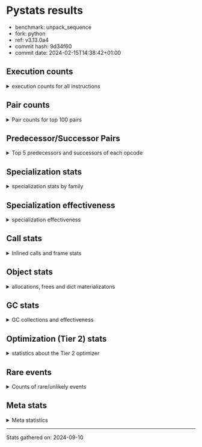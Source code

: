 
# Pystats results

- benchmark: unpack_sequence
- fork: python
- ref: v3.13.0a4
- commit hash: 9d34f60
- commit date: 2024-02-15T14:38:42+01:00

## Execution counts

<details>
<summary> execution counts for all instructions </summary>

|Name | Count | Self | Cumulative | Miss ratio | 
|---|---:|---:|---:|---:|
| STORE_FAST_STORE_FAST | 2,535,640,240 | 71.4% | 71.4% |  |
| LOAD_FAST | 505,949,600 | 14.3% | 85.7% |  |
| UNPACK_SEQUENCE_LIST | 261,752,000 | 7.4% | 93.1% | 0.5% |
| UNPACK_SEQUENCE_TUPLE | 244,896,840 | 6.9% | 100.0% | 0.7% |
| ENTER_EXECUTOR | 1,310,400 | 0.0% | 100.0% |  |
| UNPACK_SEQUENCE | 16,000 | 0.0% | 100.0% |  |
| STORE_FAST | 1,120 | 0.0% | 100.0% |  |
| EXTENDED_ARG | 980 | 0.0% | 100.0% |  |
| CALL | 860 | 0.0% | 100.0% |  |
| FOR_ITER_RANGE | 620 | 0.0% | 100.0% |  |
| LOAD_GLOBAL_MODULE | 580 | 0.0% | 100.0% |  |
| PUSH_NULL | 560 | 0.0% | 100.0% |  |
| RETURN_VALUE | 480 | 0.0% | 100.0% |  |
| LOAD_GLOBAL | 480 | 0.0% | 100.0% |  |
| LOAD_GLOBAL_BUILTIN | 380 | 0.0% | 100.0% |  |
| RESUME_CHECK | 380 | 0.0% | 100.0% |  |
| JUMP_BACKWARD | 340 | 0.0% | 100.0% |  |
| LOAD_ATTR_MODULE | 340 | 0.0% | 100.0% |  |
| CALL_BUILTIN_CLASS | 320 | 0.0% | 100.0% |  |
| LOAD_DEREF | 240 | 0.0% | 100.0% |  |
| LOAD_FAST_LOAD_FAST | 240 | 0.0% | 100.0% |  |
| CALL_PY_EXACT_ARGS | 240 | 0.0% | 100.0% |  |
| GET_ITER | 160 | 0.0% | 100.0% |  |
| CALL_FUNCTION_EX | 160 | 0.0% | 100.0% |  |
| LOAD_CONST | 160 | 0.0% | 100.0% |  |
| BINARY_OP_SUBTRACT_FLOAT | 140 | 0.0% | 100.0% |  |
| LOAD_ATTR | 120 | 0.0% | 100.0% |  |
| RESUME | 100 | 0.0% | 100.0% |  |
| NOP | 80 | 0.0% | 100.0% |  |
| POP_TOP | 80 | 0.0% | 100.0% |  |
| BINARY_OP | 80 | 0.0% | 100.0% |  |
| BUILD_LIST | 80 | 0.0% | 100.0% |  |
| CALL_INTRINSIC_1 | 80 | 0.0% | 100.0% |  |
| COPY_FREE_VARS | 80 | 0.0% | 100.0% |  |
| LIST_EXTEND | 80 | 0.0% | 100.0% |  |
| BINARY_OP_ADD_FLOAT | 60 | 0.0% | 100.0% |  |
| CALL_TUPLE_1 | 60 | 0.0% | 100.0% |  |
| FOR_ITER | 40 | 0.0% | 100.0% |  |


</details>

## Pair counts

<details>
<summary> Pair counts for top 100 pairs </summary>

|Pair | Count | Self | Cumulative | 
|---|---:|---:|---:|
| STORE_FAST_STORE_FAST STORE_FAST_STORE_FAST | 2,028,381,200 | 57.1% | 57.1% |
| STORE_FAST_STORE_FAST LOAD_FAST | 505,948,320 | 14.3% | 71.4% |
| UNPACK_SEQUENCE_LIST STORE_FAST_STORE_FAST | 261,729,620 | 7.4% | 78.8% |
| LOAD_FAST UNPACK_SEQUENCE_LIST | 261,067,380 | 7.4% | 86.1% |
| UNPACK_SEQUENCE_TUPLE STORE_FAST_STORE_FAST | 244,866,460 | 6.9% | 93.0% |
| LOAD_FAST UNPACK_SEQUENCE_TUPLE | 244,865,420 | 6.9% | 99.9% |
| STORE_FAST_STORE_FAST ENTER_EXECUTOR | 1,310,380 | 0.0% | 100.0% |
| ENTER_EXECUTOR STORE_FAST_STORE_FAST | 654,960 | 0.0% | 100.0% |
| ENTER_EXECUTOR UNPACK_SEQUENCE_LIST | 654,240 | 0.0% | 100.0% |
| UNPACK_SEQUENCE_TUPLE UNPACK_SEQUENCE_LIST | 30,380 | 0.0% | 100.0% |
| UNPACK_SEQUENCE_LIST UNPACK_SEQUENCE_TUPLE | 22,380 | 0.0% | 100.0% |
| LOAD_FAST UNPACK_SEQUENCE | 16,000 | 0.0% | 100.0% |
| UNPACK_SEQUENCE STORE_FAST_STORE_FAST | 8,000 | 0.0% | 100.0% |
| UNPACK_SEQUENCE UNPACK_SEQUENCE_TUPLE | 8,000 | 0.0% | 100.0% |
| ENTER_EXECUTOR UNPACK_SEQUENCE_TUPLE | 1,040 | 0.0% | 100.0% |
| STORE_FAST LOAD_FAST | 640 | 0.0% | 100.0% |
| EXTENDED_ARG FOR_ITER_RANGE | 600 | 0.0% | 100.0% |
| FOR_ITER_RANGE STORE_FAST | 460 | 0.0% | 100.0% |
| PUSH_NULL CALL | 400 | 0.0% | 100.0% |
| EXTENDED_ARG JUMP_BACKWARD | 340 | 0.0% | 100.0% |
| STORE_FAST_STORE_FAST EXTENDED_ARG | 340 | 0.0% | 100.0% |
| LOAD_ATTR_MODULE PUSH_NULL | 340 | 0.0% | 100.0% |
| JUMP_BACKWARD EXTENDED_ARG | 320 | 0.0% | 100.0% |
| LOAD_GLOBAL_MODULE LOAD_ATTR_MODULE | 280 | 0.0% | 100.0% |
| RETURN_VALUE RETURN_VALUE | 240 | 0.0% | 100.0% |
| STORE_FAST LOAD_GLOBAL_MODULE | 240 | 0.0% | 100.0% |
| CALL_PY_EXACT_ARGS RESUME_CHECK | 240 | 0.0% | 100.0% |
| CALL STORE_FAST | 220 | 0.0% | 100.0% |
| CALL_BUILTIN_CLASS STORE_FAST | 200 | 0.0% | 100.0% |
| RESUME_CHECK LOAD_GLOBAL_BUILTIN | 200 | 0.0% | 100.0% |
| GET_ITER EXTENDED_ARG | 160 | 0.0% | 100.0% |
| PUSH_NULL LOAD_FAST | 160 | 0.0% | 100.0% |
| RETURN_VALUE STORE_FAST | 160 | 0.0% | 100.0% |
| CALL LOAD_FAST | 160 | 0.0% | 100.0% |
| ENTER_EXECUTOR EXTENDED_ARG | 160 | 0.0% | 100.0% |
| LOAD_DEREF PUSH_NULL | 160 | 0.0% | 100.0% |
| LOAD_FAST GET_ITER | 160 | 0.0% | 100.0% |
| STORE_FAST LOAD_GLOBAL | 160 | 0.0% | 100.0% |
| CALL CALL | 140 | 0.0% | 100.0% |
| LOAD_GLOBAL LOAD_GLOBAL_MODULE | 140 | 0.0% | 100.0% |
| BINARY_OP_SUBTRACT_FLOAT RETURN_VALUE | 140 | 0.0% | 100.0% |
| LOAD_GLOBAL_BUILTIN LOAD_FAST | 140 | 0.0% | 100.0% |
| LOAD_FAST CALL | 120 | 0.0% | 100.0% |
| LOAD_FAST BINARY_OP_SUBTRACT_FLOAT | 120 | 0.0% | 100.0% |
| LOAD_FAST CALL_BUILTIN_CLASS | 120 | 0.0% | 100.0% |
| FOR_ITER_RANGE LOAD_GLOBAL_MODULE | 120 | 0.0% | 100.0% |
| LOAD_GLOBAL_BUILTIN LOAD_CONST | 120 | 0.0% | 100.0% |
| LOAD_GLOBAL_MODULE LOAD_FAST | 120 | 0.0% | 100.0% |
| LOAD_GLOBAL_MODULE LOAD_FAST_LOAD_FAST | 120 | 0.0% | 100.0% |
| LOAD_GLOBAL LOAD_GLOBAL_BUILTIN | 100 | 0.0% | 100.0% |
| NOP LOAD_DEREF | 80 | 0.0% | 100.0% |
| POP_TOP NOP | 80 | 0.0% | 100.0% |
| BUILD_LIST LOAD_DEREF | 80 | 0.0% | 100.0% |
| CALL POP_TOP | 80 | 0.0% | 100.0% |
| CALL CALL_BUILTIN_CLASS | 80 | 0.0% | 100.0% |
| CALL CALL_PY_EXACT_ARGS | 80 | 0.0% | 100.0% |
| CALL_FUNCTION_EX COPY_FREE_VARS | 80 | 0.0% | 100.0% |
| CALL_INTRINSIC_1 CALL_FUNCTION_EX | 80 | 0.0% | 100.0% |
| LIST_EXTEND CALL_INTRINSIC_1 | 80 | 0.0% | 100.0% |
| LOAD_CONST CALL | 80 | 0.0% | 100.0% |
| LOAD_CONST CALL_BUILTIN_CLASS | 80 | 0.0% | 100.0% |
| LOAD_DEREF LIST_EXTEND | 80 | 0.0% | 100.0% |
| LOAD_FAST BUILD_LIST | 80 | 0.0% | 100.0% |
| LOAD_FAST CALL_FUNCTION_EX | 80 | 0.0% | 100.0% |
| LOAD_FAST CALL_PY_EXACT_ARGS | 80 | 0.0% | 100.0% |
| LOAD_FAST_LOAD_FAST CALL | 80 | 0.0% | 100.0% |
| LOAD_FAST_LOAD_FAST CALL_PY_EXACT_ARGS | 80 | 0.0% | 100.0% |
| STORE_FAST LOAD_FAST_LOAD_FAST | 80 | 0.0% | 100.0% |
| RESUME LOAD_GLOBAL | 80 | 0.0% | 100.0% |
| LOAD_GLOBAL_BUILTIN LOAD_GLOBAL_BUILTIN | 80 | 0.0% | 100.0% |
| RESUME_CHECK LOAD_GLOBAL | 80 | 0.0% | 100.0% |
| CALL RESUME | 60 | 0.0% | 100.0% |
| CALL_FUNCTION_EX RESUME_CHECK | 60 | 0.0% | 100.0% |
| COPY_FREE_VARS RESUME_CHECK | 60 | 0.0% | 100.0% |
| LOAD_ATTR PUSH_NULL | 60 | 0.0% | 100.0% |
| LOAD_ATTR LOAD_ATTR_MODULE | 60 | 0.0% | 100.0% |
| LOAD_GLOBAL LOAD_ATTR | 60 | 0.0% | 100.0% |
| LOAD_GLOBAL LOAD_FAST | 60 | 0.0% | 100.0% |
| BINARY_OP_ADD_FLOAT RETURN_VALUE | 60 | 0.0% | 100.0% |
| CALL_TUPLE_1 STORE_FAST | 60 | 0.0% | 100.0% |
| LOAD_GLOBAL_MODULE LOAD_ATTR | 60 | 0.0% | 100.0% |
| RESUME_CHECK LOAD_DEREF | 60 | 0.0% | 100.0% |
| RETURN_VALUE LOAD_GLOBAL | 40 | 0.0% | 100.0% |
| RETURN_VALUE LOAD_GLOBAL_MODULE | 40 | 0.0% | 100.0% |
| BINARY_OP RETURN_VALUE | 40 | 0.0% | 100.0% |
| EXTENDED_ARG FOR_ITER | 40 | 0.0% | 100.0% |
| LOAD_FAST BINARY_OP | 40 | 0.0% | 100.0% |
| LOAD_FAST_LOAD_FAST BINARY_OP | 40 | 0.0% | 100.0% |
| LOAD_FAST_LOAD_FAST BINARY_OP_ADD_FLOAT | 40 | 0.0% | 100.0% |
| LOAD_GLOBAL LOAD_CONST | 40 | 0.0% | 100.0% |
| LOAD_GLOBAL LOAD_FAST_LOAD_FAST | 40 | 0.0% | 100.0% |
| LOAD_GLOBAL LOAD_GLOBAL | 40 | 0.0% | 100.0% |
| CALL_BUILTIN_CLASS CALL | 40 | 0.0% | 100.0% |
| CALL_BUILTIN_CLASS CALL_BUILTIN_CLASS | 40 | 0.0% | 100.0% |
| CALL_BUILTIN_CLASS CALL_TUPLE_1 | 40 | 0.0% | 100.0% |
| FOR_ITER_RANGE LOAD_GLOBAL | 40 | 0.0% | 100.0% |
| LOAD_GLOBAL_BUILTIN LOAD_GLOBAL | 40 | 0.0% | 100.0% |
| RESUME_CHECK LOAD_GLOBAL_MODULE | 40 | 0.0% | 100.0% |
| BINARY_OP BINARY_OP_ADD_FLOAT | 20 | 0.0% | 100.0% |
| BINARY_OP BINARY_OP_SUBTRACT_FLOAT | 20 | 0.0% | 100.0% |


</details>

## Predecessor/Successor Pairs

<details>
<summary> Top 5 predecessors and successors of each opcode </summary>

### GET_ITER

<details>
<summary> Successors and predecessors for GET_ITER </summary>

|Predecessors | Count | Percentage | 
|---|---:|---:|
| LOAD_FAST | 160 | 100.0% |

|Successors | Count | Percentage | 
|---|---:|---:|
| EXTENDED_ARG | 160 | 100.0% |


</details>

### NOP

<details>
<summary> Successors and predecessors for NOP </summary>

|Predecessors | Count | Percentage | 
|---|---:|---:|
| POP_TOP | 80 | 100.0% |

|Successors | Count | Percentage | 
|---|---:|---:|
| LOAD_DEREF | 80 | 100.0% |


</details>

### POP_TOP

<details>
<summary> Successors and predecessors for POP_TOP </summary>

|Predecessors | Count | Percentage | 
|---|---:|---:|
| CALL | 80 | 100.0% |

|Successors | Count | Percentage | 
|---|---:|---:|
| NOP | 80 | 100.0% |


</details>

### PUSH_NULL

<details>
<summary> Successors and predecessors for PUSH_NULL </summary>

|Predecessors | Count | Percentage | 
|---|---:|---:|
| LOAD_ATTR_MODULE | 340 | 60.7% |
| LOAD_DEREF | 160 | 28.6% |
| LOAD_ATTR | 60 | 10.7% |

|Successors | Count | Percentage | 
|---|---:|---:|
| CALL | 400 | 71.4% |
| LOAD_FAST | 160 | 28.6% |


</details>

### RETURN_VALUE

<details>
<summary> Successors and predecessors for RETURN_VALUE </summary>

|Predecessors | Count | Percentage | 
|---|---:|---:|
| RETURN_VALUE | 240 | 50.0% |
| BINARY_OP_SUBTRACT_FLOAT | 140 | 29.2% |
| BINARY_OP_ADD_FLOAT | 60 | 12.5% |
| BINARY_OP | 40 | 8.3% |

|Successors | Count | Percentage | 
|---|---:|---:|
| RETURN_VALUE | 240 | 50.0% |
| STORE_FAST | 160 | 33.3% |
| LOAD_GLOBAL | 40 | 8.3% |
| LOAD_GLOBAL_MODULE | 40 | 8.3% |


</details>

### BINARY_OP

<details>
<summary> Successors and predecessors for BINARY_OP </summary>

|Predecessors | Count | Percentage | 
|---|---:|---:|
| LOAD_FAST | 40 | 50.0% |
| LOAD_FAST_LOAD_FAST | 40 | 50.0% |

|Successors | Count | Percentage | 
|---|---:|---:|
| RETURN_VALUE | 40 | 50.0% |
| BINARY_OP_ADD_FLOAT | 20 | 25.0% |
| BINARY_OP_SUBTRACT_FLOAT | 20 | 25.0% |


</details>

### BUILD_LIST

<details>
<summary> Successors and predecessors for BUILD_LIST </summary>

|Predecessors | Count | Percentage | 
|---|---:|---:|
| LOAD_FAST | 80 | 100.0% |

|Successors | Count | Percentage | 
|---|---:|---:|
| LOAD_DEREF | 80 | 100.0% |


</details>

### CALL

<details>
<summary> Successors and predecessors for CALL </summary>

|Predecessors | Count | Percentage | 
|---|---:|---:|
| PUSH_NULL | 400 | 46.5% |
| CALL | 140 | 16.3% |
| LOAD_FAST | 120 | 14.0% |
| LOAD_CONST | 80 | 9.3% |
| LOAD_FAST_LOAD_FAST | 80 | 9.3% |

|Successors | Count | Percentage | 
|---|---:|---:|
| STORE_FAST | 220 | 25.6% |
| LOAD_FAST | 160 | 18.6% |
| CALL | 140 | 16.3% |
| POP_TOP | 80 | 9.3% |
| CALL_BUILTIN_CLASS | 80 | 9.3% |


</details>

### CALL_FUNCTION_EX

<details>
<summary> Successors and predecessors for CALL_FUNCTION_EX </summary>

|Predecessors | Count | Percentage | 
|---|---:|---:|
| CALL_INTRINSIC_1 | 80 | 50.0% |
| LOAD_FAST | 80 | 50.0% |

|Successors | Count | Percentage | 
|---|---:|---:|
| COPY_FREE_VARS | 80 | 50.0% |
| RESUME_CHECK | 60 | 37.5% |
| RESUME | 20 | 12.5% |


</details>

### CALL_INTRINSIC_1

<details>
<summary> Successors and predecessors for CALL_INTRINSIC_1 </summary>

|Predecessors | Count | Percentage | 
|---|---:|---:|
| LIST_EXTEND | 80 | 100.0% |

|Successors | Count | Percentage | 
|---|---:|---:|
| CALL_FUNCTION_EX | 80 | 100.0% |


</details>

### COPY_FREE_VARS

<details>
<summary> Successors and predecessors for COPY_FREE_VARS </summary>

|Predecessors | Count | Percentage | 
|---|---:|---:|
| CALL_FUNCTION_EX | 80 | 100.0% |

|Successors | Count | Percentage | 
|---|---:|---:|
| RESUME_CHECK | 60 | 75.0% |
| RESUME | 20 | 25.0% |


</details>

### ENTER_EXECUTOR

<details>
<summary> Successors and predecessors for ENTER_EXECUTOR </summary>

|Predecessors | Count | Percentage | 
|---|---:|---:|
| STORE_FAST_STORE_FAST | 1,310,380 | 100.0% |
| JUMP_BACKWARD | 20 | 0.0% |

|Successors | Count | Percentage | 
|---|---:|---:|
| STORE_FAST_STORE_FAST | 654,960 | 50.0% |
| UNPACK_SEQUENCE_LIST | 654,240 | 49.9% |
| UNPACK_SEQUENCE_TUPLE | 1,040 | 0.1% |
| EXTENDED_ARG | 160 | 0.0% |


</details>

### EXTENDED_ARG

<details>
<summary> Successors and predecessors for EXTENDED_ARG </summary>

|Predecessors | Count | Percentage | 
|---|---:|---:|
| STORE_FAST_STORE_FAST | 340 | 34.7% |
| JUMP_BACKWARD | 320 | 32.7% |
| GET_ITER | 160 | 16.3% |
| ENTER_EXECUTOR | 160 | 16.3% |

|Successors | Count | Percentage | 
|---|---:|---:|
| FOR_ITER_RANGE | 600 | 61.2% |
| JUMP_BACKWARD | 340 | 34.7% |
| FOR_ITER | 40 | 4.1% |


</details>

### FOR_ITER

<details>
<summary> Successors and predecessors for FOR_ITER </summary>

|Predecessors | Count | Percentage | 
|---|---:|---:|
| EXTENDED_ARG | 40 | 100.0% |

|Successors | Count | Percentage | 
|---|---:|---:|
| STORE_FAST | 20 | 50.0% |
| FOR_ITER_RANGE | 20 | 50.0% |


</details>

### JUMP_BACKWARD

<details>
<summary> Successors and predecessors for JUMP_BACKWARD </summary>

|Predecessors | Count | Percentage | 
|---|---:|---:|
| EXTENDED_ARG | 340 | 100.0% |

|Successors | Count | Percentage | 
|---|---:|---:|
| EXTENDED_ARG | 320 | 94.1% |
| ENTER_EXECUTOR | 20 | 5.9% |


</details>

### LIST_EXTEND

<details>
<summary> Successors and predecessors for LIST_EXTEND </summary>

|Predecessors | Count | Percentage | 
|---|---:|---:|
| LOAD_DEREF | 80 | 100.0% |

|Successors | Count | Percentage | 
|---|---:|---:|
| CALL_INTRINSIC_1 | 80 | 100.0% |


</details>

### LOAD_ATTR

<details>
<summary> Successors and predecessors for LOAD_ATTR </summary>

|Predecessors | Count | Percentage | 
|---|---:|---:|
| LOAD_GLOBAL | 60 | 50.0% |
| LOAD_GLOBAL_MODULE | 60 | 50.0% |

|Successors | Count | Percentage | 
|---|---:|---:|
| PUSH_NULL | 60 | 50.0% |
| LOAD_ATTR_MODULE | 60 | 50.0% |


</details>

### LOAD_CONST

<details>
<summary> Successors and predecessors for LOAD_CONST </summary>

|Predecessors | Count | Percentage | 
|---|---:|---:|
| LOAD_GLOBAL_BUILTIN | 120 | 75.0% |
| LOAD_GLOBAL | 40 | 25.0% |

|Successors | Count | Percentage | 
|---|---:|---:|
| CALL | 80 | 50.0% |
| CALL_BUILTIN_CLASS | 80 | 50.0% |


</details>

### LOAD_DEREF

<details>
<summary> Successors and predecessors for LOAD_DEREF </summary>

|Predecessors | Count | Percentage | 
|---|---:|---:|
| NOP | 80 | 33.3% |
| BUILD_LIST | 80 | 33.3% |
| RESUME_CHECK | 60 | 25.0% |
| RESUME | 20 | 8.3% |

|Successors | Count | Percentage | 
|---|---:|---:|
| PUSH_NULL | 160 | 66.7% |
| LIST_EXTEND | 80 | 33.3% |


</details>

### LOAD_FAST

<details>
<summary> Successors and predecessors for LOAD_FAST </summary>

|Predecessors | Count | Percentage | 
|---|---:|---:|
| STORE_FAST_STORE_FAST | 505,948,320 | 100.0% |
| STORE_FAST | 640 | 0.0% |
| PUSH_NULL | 160 | 0.0% |
| CALL | 160 | 0.0% |
| LOAD_GLOBAL_BUILTIN | 140 | 0.0% |

|Successors | Count | Percentage | 
|---|---:|---:|
| UNPACK_SEQUENCE_LIST | 261,067,380 | 51.6% |
| UNPACK_SEQUENCE_TUPLE | 244,865,420 | 48.4% |
| UNPACK_SEQUENCE | 16,000 | 0.0% |
| GET_ITER | 160 | 0.0% |
| CALL | 120 | 0.0% |


</details>

### LOAD_FAST_LOAD_FAST

<details>
<summary> Successors and predecessors for LOAD_FAST_LOAD_FAST </summary>

|Predecessors | Count | Percentage | 
|---|---:|---:|
| LOAD_GLOBAL_MODULE | 120 | 50.0% |
| STORE_FAST | 80 | 33.3% |
| LOAD_GLOBAL | 40 | 16.7% |

|Successors | Count | Percentage | 
|---|---:|---:|
| CALL | 80 | 33.3% |
| CALL_PY_EXACT_ARGS | 80 | 33.3% |
| BINARY_OP | 40 | 16.7% |
| BINARY_OP_ADD_FLOAT | 40 | 16.7% |


</details>

### LOAD_GLOBAL

<details>
<summary> Successors and predecessors for LOAD_GLOBAL </summary>

|Predecessors | Count | Percentage | 
|---|---:|---:|
| STORE_FAST | 160 | 33.3% |
| RESUME | 80 | 16.7% |
| RESUME_CHECK | 80 | 16.7% |
| RETURN_VALUE | 40 | 8.3% |
| LOAD_GLOBAL | 40 | 8.3% |

|Successors | Count | Percentage | 
|---|---:|---:|
| LOAD_GLOBAL_MODULE | 140 | 29.2% |
| LOAD_GLOBAL_BUILTIN | 100 | 20.8% |
| LOAD_ATTR | 60 | 12.5% |
| LOAD_FAST | 60 | 12.5% |
| LOAD_CONST | 40 | 8.3% |


</details>

### STORE_FAST

<details>
<summary> Successors and predecessors for STORE_FAST </summary>

|Predecessors | Count | Percentage | 
|---|---:|---:|
| FOR_ITER_RANGE | 460 | 41.1% |
| CALL | 220 | 19.6% |
| CALL_BUILTIN_CLASS | 200 | 17.9% |
| RETURN_VALUE | 160 | 14.3% |
| CALL_TUPLE_1 | 60 | 5.4% |

|Successors | Count | Percentage | 
|---|---:|---:|
| LOAD_FAST | 640 | 57.1% |
| LOAD_GLOBAL_MODULE | 240 | 21.4% |
| LOAD_GLOBAL | 160 | 14.3% |
| LOAD_FAST_LOAD_FAST | 80 | 7.1% |


</details>

### STORE_FAST_STORE_FAST

<details>
<summary> Successors and predecessors for STORE_FAST_STORE_FAST </summary>

|Predecessors | Count | Percentage | 
|---|---:|---:|
| STORE_FAST_STORE_FAST | 2,028,381,200 | 80.0% |
| UNPACK_SEQUENCE_LIST | 261,729,620 | 10.3% |
| UNPACK_SEQUENCE_TUPLE | 244,866,460 | 9.7% |
| ENTER_EXECUTOR | 654,960 | 0.0% |
| UNPACK_SEQUENCE | 8,000 | 0.0% |

|Successors | Count | Percentage | 
|---|---:|---:|
| STORE_FAST_STORE_FAST | 2,028,381,200 | 80.0% |
| LOAD_FAST | 505,948,320 | 20.0% |
| ENTER_EXECUTOR | 1,310,380 | 0.1% |
| EXTENDED_ARG | 340 | 0.0% |


</details>

### UNPACK_SEQUENCE

<details>
<summary> Successors and predecessors for UNPACK_SEQUENCE </summary>

|Predecessors | Count | Percentage | 
|---|---:|---:|
| LOAD_FAST | 16,000 | 100.0% |

|Successors | Count | Percentage | 
|---|---:|---:|
| STORE_FAST_STORE_FAST | 8,000 | 50.0% |
| UNPACK_SEQUENCE_TUPLE | 8,000 | 50.0% |


</details>

### RESUME

<details>
<summary> Successors and predecessors for RESUME </summary>

|Predecessors | Count | Percentage | 
|---|---:|---:|
| CALL | 60 | 60.0% |
| CALL_FUNCTION_EX | 20 | 20.0% |
| COPY_FREE_VARS | 20 | 20.0% |

|Successors | Count | Percentage | 
|---|---:|---:|
| LOAD_GLOBAL | 80 | 80.0% |
| LOAD_DEREF | 20 | 20.0% |


</details>

### BINARY_OP_ADD_FLOAT

<details>
<summary> Successors and predecessors for BINARY_OP_ADD_FLOAT </summary>

|Predecessors | Count | Percentage | 
|---|---:|---:|
| LOAD_FAST_LOAD_FAST | 40 | 66.7% |
| BINARY_OP | 20 | 33.3% |

|Successors | Count | Percentage | 
|---|---:|---:|
| RETURN_VALUE | 60 | 100.0% |


</details>

### BINARY_OP_SUBTRACT_FLOAT

<details>
<summary> Successors and predecessors for BINARY_OP_SUBTRACT_FLOAT </summary>

|Predecessors | Count | Percentage | 
|---|---:|---:|
| LOAD_FAST | 120 | 85.7% |
| BINARY_OP | 20 | 14.3% |

|Successors | Count | Percentage | 
|---|---:|---:|
| RETURN_VALUE | 140 | 100.0% |


</details>

### CALL_BUILTIN_CLASS

<details>
<summary> Successors and predecessors for CALL_BUILTIN_CLASS </summary>

|Predecessors | Count | Percentage | 
|---|---:|---:|
| LOAD_FAST | 120 | 37.5% |
| CALL | 80 | 25.0% |
| LOAD_CONST | 80 | 25.0% |
| CALL_BUILTIN_CLASS | 40 | 12.5% |

|Successors | Count | Percentage | 
|---|---:|---:|
| STORE_FAST | 200 | 62.5% |
| CALL | 40 | 12.5% |
| CALL_BUILTIN_CLASS | 40 | 12.5% |
| CALL_TUPLE_1 | 40 | 12.5% |


</details>

### CALL_PY_EXACT_ARGS

<details>
<summary> Successors and predecessors for CALL_PY_EXACT_ARGS </summary>

|Predecessors | Count | Percentage | 
|---|---:|---:|
| CALL | 80 | 33.3% |
| LOAD_FAST | 80 | 33.3% |
| LOAD_FAST_LOAD_FAST | 80 | 33.3% |

|Successors | Count | Percentage | 
|---|---:|---:|
| RESUME_CHECK | 240 | 100.0% |


</details>

### CALL_TUPLE_1

<details>
<summary> Successors and predecessors for CALL_TUPLE_1 </summary>

|Predecessors | Count | Percentage | 
|---|---:|---:|
| CALL_BUILTIN_CLASS | 40 | 66.7% |
| CALL | 20 | 33.3% |

|Successors | Count | Percentage | 
|---|---:|---:|
| STORE_FAST | 60 | 100.0% |


</details>

### FOR_ITER_RANGE

<details>
<summary> Successors and predecessors for FOR_ITER_RANGE </summary>

|Predecessors | Count | Percentage | 
|---|---:|---:|
| EXTENDED_ARG | 600 | 96.8% |
| FOR_ITER | 20 | 3.2% |

|Successors | Count | Percentage | 
|---|---:|---:|
| STORE_FAST | 460 | 74.2% |
| LOAD_GLOBAL_MODULE | 120 | 19.4% |
| LOAD_GLOBAL | 40 | 6.5% |


</details>

### LOAD_ATTR_MODULE

<details>
<summary> Successors and predecessors for LOAD_ATTR_MODULE </summary>

|Predecessors | Count | Percentage | 
|---|---:|---:|
| LOAD_GLOBAL_MODULE | 280 | 82.4% |
| LOAD_ATTR | 60 | 17.6% |

|Successors | Count | Percentage | 
|---|---:|---:|
| PUSH_NULL | 340 | 100.0% |


</details>

### LOAD_GLOBAL_BUILTIN

<details>
<summary> Successors and predecessors for LOAD_GLOBAL_BUILTIN </summary>

|Predecessors | Count | Percentage | 
|---|---:|---:|
| RESUME_CHECK | 200 | 52.6% |
| LOAD_GLOBAL | 100 | 26.3% |
| LOAD_GLOBAL_BUILTIN | 80 | 21.1% |

|Successors | Count | Percentage | 
|---|---:|---:|
| LOAD_FAST | 140 | 36.8% |
| LOAD_CONST | 120 | 31.6% |
| LOAD_GLOBAL_BUILTIN | 80 | 21.1% |
| LOAD_GLOBAL | 40 | 10.5% |


</details>

### LOAD_GLOBAL_MODULE

<details>
<summary> Successors and predecessors for LOAD_GLOBAL_MODULE </summary>

|Predecessors | Count | Percentage | 
|---|---:|---:|
| STORE_FAST | 240 | 41.4% |
| LOAD_GLOBAL | 140 | 24.1% |
| FOR_ITER_RANGE | 120 | 20.7% |
| RETURN_VALUE | 40 | 6.9% |
| RESUME_CHECK | 40 | 6.9% |

|Successors | Count | Percentage | 
|---|---:|---:|
| LOAD_ATTR_MODULE | 280 | 48.3% |
| LOAD_FAST | 120 | 20.7% |
| LOAD_FAST_LOAD_FAST | 120 | 20.7% |
| LOAD_ATTR | 60 | 10.3% |


</details>

### RESUME_CHECK

<details>
<summary> Successors and predecessors for RESUME_CHECK </summary>

|Predecessors | Count | Percentage | 
|---|---:|---:|
| CALL_PY_EXACT_ARGS | 240 | 63.2% |
| CALL_FUNCTION_EX | 60 | 15.8% |
| COPY_FREE_VARS | 60 | 15.8% |
| CALL | 20 | 5.3% |

|Successors | Count | Percentage | 
|---|---:|---:|
| LOAD_GLOBAL_BUILTIN | 200 | 52.6% |
| LOAD_GLOBAL | 80 | 21.1% |
| LOAD_DEREF | 60 | 15.8% |
| LOAD_GLOBAL_MODULE | 40 | 10.5% |


</details>

### UNPACK_SEQUENCE_LIST

<details>
<summary> Successors and predecessors for UNPACK_SEQUENCE_LIST </summary>

|Predecessors | Count | Percentage | 
|---|---:|---:|
| LOAD_FAST | 261,067,380 | 99.7% |
| ENTER_EXECUTOR | 654,240 | 0.2% |
| UNPACK_SEQUENCE_TUPLE | 30,380 | 0.0% |

|Successors | Count | Percentage | 
|---|---:|---:|
| STORE_FAST_STORE_FAST | 261,729,620 | 100.0% |
| UNPACK_SEQUENCE_TUPLE | 22,380 | 0.0% |


</details>

### UNPACK_SEQUENCE_TUPLE

<details>
<summary> Successors and predecessors for UNPACK_SEQUENCE_TUPLE </summary>

|Predecessors | Count | Percentage | 
|---|---:|---:|
| LOAD_FAST | 244,865,420 | 100.0% |
| UNPACK_SEQUENCE_LIST | 22,380 | 0.0% |
| UNPACK_SEQUENCE | 8,000 | 0.0% |
| ENTER_EXECUTOR | 1,040 | 0.0% |

|Successors | Count | Percentage | 
|---|---:|---:|
| STORE_FAST_STORE_FAST | 244,866,460 | 100.0% |
| UNPACK_SEQUENCE_LIST | 30,380 | 0.0% |


</details>


</details>

## Specialization stats

<details>
<summary> specialization stats by family </summary>

### BINARY_OP

<details>
<summary> specialization stats for BINARY_OP family </summary>

|Kind | Count | Ratio | 
|---|---:|---:|
|     deferred | 40 | 14.3% |
|          hit | 200 | 71.4% |

| | Count | Ratio | 
|---|---:|---:|
| Success | 40 | 100.0% |
| Failure | 0 | 0.0% |


</details>

### CALL

<details>
<summary> specialization stats for CALL family </summary>

|Kind | Count | Ratio | 
|---|---:|---:|
|     deferred | 580 | 39.2% |
|          hit | 620 | 41.9% |

| | Count | Ratio | 
|---|---:|---:|
| Success | 180 | 64.3% |
| Failure | 100 | 35.7% |

|Failure kind | Count | Ratio | 
|---|---:|---:|
| cfunc noargs | 100 | 100.0% |


</details>

### FOR_ITER

<details>
<summary> specialization stats for FOR_ITER family </summary>

|Kind | Count | Ratio | 
|---|---:|---:|
|     deferred | 20 | 3.0% |
|          hit | 620 | 93.9% |

| | Count | Ratio | 
|---|---:|---:|
| Success | 20 | 100.0% |
| Failure | 0 | 0.0% |


</details>

### LOAD_ATTR

<details>
<summary> specialization stats for LOAD_ATTR family </summary>

|Kind | Count | Ratio | 
|---|---:|---:|
|     deferred | 60 | 13.0% |
|          hit | 340 | 73.9% |

| | Count | Ratio | 
|---|---:|---:|
| Success | 60 | 100.0% |
| Failure | 0 | 0.0% |


</details>

### LOAD_GLOBAL

<details>
<summary> specialization stats for LOAD_GLOBAL family </summary>

|Kind | Count | Ratio | 
|---|---:|---:|
|     deferred | 240 | 16.7% |
|          hit | 960 | 66.7% |

| | Count | Ratio | 
|---|---:|---:|
| Success | 240 | 100.0% |
| Failure | 0 | 0.0% |


</details>

### UNPACK_SEQUENCE

<details>
<summary> specialization stats for UNPACK_SEQUENCE family </summary>

|Kind | Count | Ratio | 
|---|---:|---:|
|     deferred | 2,753,140 | 0.5% |
|          hit | 521,534,860 | 99.5% |
|         miss | 2,797,900 | 0.5% |

| | Count | Ratio | 
|---|---:|---:|
| Success | 60,760 | 100.0% |
| Failure | 0 | 0.0% |


</details>


</details>

## Specialization effectiveness

<details>
<summary> specialization effectiveness </summary>

|Instructions | Count | Ratio | 
|---|---:|---:|
| Basic | 3,042,905,260 | 85.7% |
| Not specialized | 17,580 | 0.0% |
| Specialized hits | 503,854,060 | 14.2% |
| Specialized misses | 2,797,900 | 0.1% |

### Deferred by instruction

<details>
<summary> deferred by instruction </summary>

|Name | Count | Ratio | 
|---|---:|---:|
| UNPACK_SEQUENCE | 2,753,140 | 100.0% |
| CALL | 580 | 0.0% |
| LOAD_GLOBAL | 240 | 0.0% |
| LOAD_ATTR | 60 | 0.0% |
| BINARY_OP | 40 | 0.0% |
| FOR_ITER | 20 | 0.0% |
| BINARY_SLICE | 0 | 0.0% |
| STORE_SLICE | 0 | 0.0% |
| BINARY_SUBSCR | 0 | 0.0% |
| GET_ITER | 0 | 0.0% |


</details>

### Misses by instruction

<details>
<summary> misses by instruction </summary>

|Name | Count | Ratio | 
|---|---:|---:|
| UNPACK_SEQUENCE_TUPLE | 1,610,140 | 57.5% |
| UNPACK_SEQUENCE_LIST | 1,187,760 | 42.5% |
| GET_ITER | 0 | 0.0% |
| NOP | 0 | 0.0% |
| POP_TOP | 0 | 0.0% |
| PUSH_NULL | 0 | 0.0% |
| RETURN_VALUE | 0 | 0.0% |
| BUILD_LIST | 0 | 0.0% |
| CALL_FUNCTION_EX | 0 | 0.0% |
| CALL_INTRINSIC_1 | 0 | 0.0% |


</details>


</details>

## Call stats

<details>
<summary> Inlined calls and frame stats </summary>

| | Count | Ratio | 
|---|---:|---:|
| Calls to PyEval_EvalDefault | 0 | 0.0% |
| Calls to Python functions inlined | 480 | 100.0% |
| Calls via PyEval_EvalFrame (total) | 0 | 0.0% |
| Calls via PyEval_EvalFrame (vector) | 0 | 0.0% |
| Calls via PyEval_EvalFrame (generator) | 0 | 0.0% |
| Calls via PyEval_EvalFrame (legacy) | 0 | 0.0% |
| Calls via PyEval_EvalFrame (function vectorcall) | 0 | 0.0% |
| Calls via PyEval_EvalFrame (build class) | 0 | 0.0% |
| Calls via PyEval_EvalFrame (slot) | 0 | 0.0% |
| Calls via PyEval_EvalFrame (function ex) | 160 | 33.3% |
| Calls via PyEval_EvalFrame (api) | 0 | 0.0% |
| Calls via PyEval_EvalFrame (method) | 0 | 0.0% |
| Frame objects created | 0 | 0.0% |
| Frames pushed | 480 | 100.0% |


</details>

## Object stats

<details>
<summary> allocations, frees and dict materializatons </summary>

| | Count | Ratio | 
|---|---:|---:|
| Allocations from freelist | 600 | 0.0% |
| Frees to freelist | 660 |  |
| Allocations | 4,023,860 | 100.0% |
| Allocations to 512 bytes | 4,023,840 | 100.0% |
| Allocations to 4 kbytes | 0 | 0.0% |
| Allocations over 4 kbytes | 20 | 0.0% |
| Frees | 4,023,700 |  |
| New values | 0 |  |
| Interpreter increfs | 507,262,580 | 96.0% |
| Interpreter decrefs | 510,672,280 | 95.9% |
| Increfs | 21,092,720 | 4.0% |
| Decrefs | 21,707,220 | 4.1% |
| Materialize dict (on request) | 0 |  |
| Materialize dict (new key) | 0 |  |
| Materialize dict (too big) | 0 |  |
| Materialize dict (str subclass) | 0 |  |
| Dematerialize dict | 0 |  |
| Method cache hits | 39 |  |
| Method cache misses | 21 |  |
| Method cache collisions | 21 |  |
| Method cache dunder hits | 0 |  |
| Method cache dunder misses | 0 |  |


</details>

## GC stats

<details>
<summary> GC collections and effectiveness </summary>

|Generation | Collections | Objects collected | Object visits | 
|---:|---:|---:|---:|
| 0 | 0 | 0 | 0 |
| 1 | 0 | 0 | 0 |
| 2 | 0 | 0 | 0 |


</details>

## Optimization (Tier 2) stats

<details>
<summary> statistics about the Tier 2 optimizer </summary>

| | Count | Ratio | 
|---|---:|---:|
| Optimization attempts | 20 |  |
| Traces created | 20 | 100.0% |
| Trace stack overflow | 0 | 0.0% |
| Trace stack underflow | 0 | 0.0% |
| Trace too long | 20 | 100.0% |
| Trace too short | 0 | 0.0% |
| Inner loop found | 0 | 0.0% |
| Recursive call | 0 | 0.0% |
| Low confidence | 0 | 0.0% |
| Traces executed | 0 |  |
| Uops executed | 0 |  |

### Trace length histogram

<details>
<summary> trace length histogram </summary>

|Range | Count | Ratio | 
|---|---:|---:|
| <= 1 | 0 | 0.0% |
| <= 2 | 0 | 0.0% |
| <= 4 | 0 | 0.0% |
| <= 8 | 0 | 0.0% |
| <= 16 | 0 | 0.0% |
| <= 32 | 0 | 0.0% |
| <= 64 | 0 | 0.0% |
| <= 128 | 0 | 0.0% |
| <= 256 | 0 | 0.0% |
| <= 512 | 20 | 100.0% |


</details>

### Optimized trace length histogram

<details>
<summary> optimized trace length histogram </summary>

|Range | Count | Ratio | 
|---|---:|---:|
| <= 1 | 0 | 0.0% |
| <= 2 | 0 | 0.0% |
| <= 4 | 0 | 0.0% |
| <= 8 | 0 | 0.0% |
| <= 16 | 0 | 0.0% |
| <= 32 | 0 | 0.0% |
| <= 64 | 0 | 0.0% |
| <= 128 | 0 | 0.0% |
| <= 256 | 0 | 0.0% |
| <= 512 | 20 | 100.0% |


</details>

### Trace run length histogram

<details>
<summary> trace run length histogram </summary>

|Range | Count | Ratio | 
|---|---:|---:|
| <= 1 | 0 |  |


</details>

### Uop execution stats

<details>
<summary> uop execution stats </summary>


</details>

### Unsupported opcodes

<details>
<summary> unsupported opcodes </summary>


</details>


</details>

## Rare events

<details>
<summary> Counts of rare/unlikely events </summary>

|Event | Count | 
|---|---:|
| set class | 0 |
| set bases | 0 |
| set eval frame func | 0 |
| builtin dict | 0 |
| func modification | 0 |
| watched dict modification | 0 |
| watched globals modification | 0 |


</details>

## Meta stats

<details>
<summary> Meta statistics </summary>

| | Count | 
|---|---:|
| Number of data files | 20 |


</details>

---
Stats gathered on: 2024-09-10
